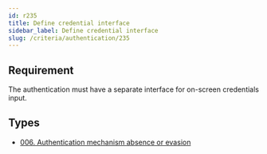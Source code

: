 ```yaml
---
id: r235
title: Define credential interface
sidebar_label: Define credential interface
slug: /criteria/authentication/235
---
```


## Requirement

The authentication must have
a separate interface
for on-screen credentials input.

## Types

- [006. Authentication mechanism absence or evasion](/types/006)
